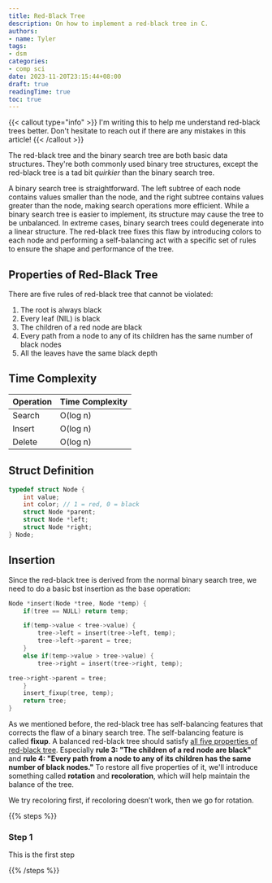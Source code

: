 ```yaml
---
title: Red-Black Tree
description: On how to implement a red-black tree in C.
authors:
- name: Tyler
tags:
- dsm
categories:
- comp sci
date: 2023-11-20T23:15:44+08:00
draft: true
readingTime: true
toc: true
---
```

{{< callout type="info" >}}
  I'm writing this to help me understand red-black trees better. Don't hesitate to reach out if there are any mistakes in this article!
{{< /callout >}}

The red-black tree and the binary search tree are both basic data structures. They're both commonly used binary tree structures, except the red-black tree is a tad bit *quirkier* than the binary search tree.

A binary search tree is straightforward. The left subtree of each node contains values smaller than the node, and the right subtree contains values greater than the node, making search operations more efficient. While a binary search tree is easier to implement, its structure may cause the tree to be unbalanced. In extreme cases, binary search trees could degenerate into a linear structure. The red-black tree fixes this flaw by introducing colors to each node and performing a self-balancing act with a specific set of rules to ensure the shape and performance of the tree.

## Properties of Red-Black Tree

There are five rules of red-black tree that cannot be violated:
1. The root is always black
2. Every leaf (NIL) is black
3. The children of a red node are black
4. Every path from a node to any of its children has the same number of black nodes
5. All the leaves have the same black depth

## Time Complexity

   Operation | Time Complexity
-------------|-----------------
    Search   | O(log n)
    Insert   | O(log n)
    Delete   | O(log n)

## Struct Definition
```c {filename = "bst.c"}
typedef struct Node {
	int value;
	int color; // 1 = red, 0 = black
	struct Node *parent;
	struct Node *left;
	struct Node *right;
} Node;
```

## Insertion

Since the red-black tree is derived from the normal binary search tree, we need to do a basic bst insertion as the base operation:

```c {filename = "rbt.c"}
Node *insert(Node *tree, Node *temp) {
	if(tree == NULL) return temp;

	if(temp->value < tree->value) {
		tree->left = insert(tree->left, temp);
		tree->left->parent = tree;
	}
	else if(temp->value > tree->value) {
		tree->right = insert(tree->right, temp);

tree->right->parent = tree;
	}
	insert_fixup(tree, temp);
	return tree;
}
```
As we mentioned before, the red-black tree has self-balancing features that corrects the flaw of a binary search tree. The self-balancing feature is called **fixup**. A balanced red-black tree should satisfy [all five properties of red-black tree](#properties-of-red-black-tree). Especially **rule 3: "The children of a red node are black"** and **rule 4: "Every path from a node to any of its children has the same number of black nodes."** To restore all five properties of it, we'll introduce something called **rotation** and **recoloration**, which will help maintain the balance of the tree.

We try recoloring first, if recoloring doesn’t work, then we go for rotation.

{{% steps %}}

### Step 1

This is the first step

{{% /steps %}}
